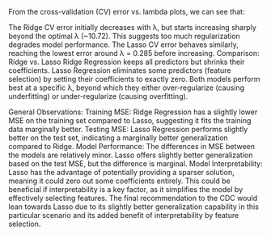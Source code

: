 From the cross-validation (CV) error vs. lambda plots, we can see that:

The Ridge CV error initially decreases with λ, but starts increasing sharply beyond the optimal λ (~10.72). This suggests too much regularization degrades model performance.
The Lasso CV error behaves similarly, reaching the lowest error around λ = 0.285 before increasing.
Comparison: Ridge vs. Lasso
Ridge Regression keeps all predictors but shrinks their coefficients.
Lasso Regression eliminates some predictors (feature selection) by setting their coefficients to exactly zero.
Both models perform best at a specific λ, beyond which they either over-regularize (causing underfitting) or under-regularize (causing overfitting).

General Observations:
Training MSE: Ridge Regression has a slightly lower MSE on the training set compared to Lasso, suggesting it fits
the training data marginally better.
Testing MSE: Lasso Regression performs slightly better on the test set, indicating a marginally better
generalization compared to Ridge.
Model Performance: The differences in MSE between the models are relatively minor. Lasso offers slightly better
generalization based on the test MSE, but the difference is marginal.
Model Interpretability: Lasso has the advantage of potentially providing a sparser solution, meaning it could zero
out some coefficients entirely. This could be beneficial if interpretability is a key factor, as it simplifies the model
by effectively selecting features.
The final recommendation to the CDC would lean towards Lasso due to its slightly better generalization
capability in this particular scenario and its added benefit of interpretability by feature selection.
